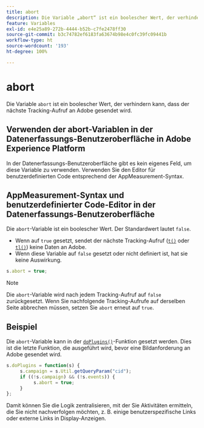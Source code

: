 ```yaml
---
title: abort
description: Die Variable „abort“ ist ein boolescher Wert, der verhindert, dass ein Treffer an die Adobe-Datenerfassungs-Server gesendet wird.
feature: Variables
exl-id: e4e25a89-272b-4444-b52b-c7fe2478ff30
source-git-commit: b3c74782ef6183fa63674b98e4c0fc39fc09441b
workflow-type: ht
source-wordcount: '193'
ht-degree: 100%

---
```


# abort

Die Variable `abort` ist ein boolescher Wert, der verhindern kann, dass der nächste Tracking-Aufruf an Adobe gesendet wird.

## Verwenden der abort-Variablen in der Datenerfassungs-Benutzeroberfläche in Adobe Experience Platform

In der Datenerfassungs-Benutzeroberfläche gibt es kein eigenes Feld, um diese Variable zu verwenden. Verwenden Sie den Editor für benutzerdefinierten Code entsprechend der AppMeasurement-Syntax.

## AppMeasurement-Syntax und benutzerdefinierter Code-Editor in der Datenerfassungs-Benutzeroberfläche

Die `abort`-Variable ist ein boolescher Wert. Der Standardwert lautet `false`.

* Wenn auf `true` gesetzt, sendet der nächste Tracking-Aufruf ([`t()`](../functions/t-method.md) oder [`tl()`](../functions/tl-method.md)) keine Daten an Adobe.
* Wenn diese Variable auf `false` gesetzt oder nicht definiert ist, hat sie keine Auswirkung.

```js
s.abort = true;
```

>[!NOTE]
>
>Die `abort`-Variable wird nach jedem Tracking-Aufruf auf `false` zurückgesetzt. Wenn Sie nachfolgende Tracking-Aufrufe auf derselben Seite abbrechen müssen, setzen Sie `abort` erneut auf `true`.

## Beispiel

Die `abort`-Variable kann in der [`doPlugins()`](../functions/doplugins.md)-Funktion gesetzt werden. Dies ist die letzte Funktion, die ausgeführt wird, bevor eine Bildanforderung an Adobe gesendet wird.

```js
s.doPlugins = function(s) {
     s.campaign = s.Util.getQueryParam("cid");
     if ((!s.campaign) && (!s.events)) {
          s.abort = true;
     }
};
```

Damit können Sie die Logik zentralisieren, mit der Sie Aktivitäten ermitteln, die Sie nicht nachverfolgen möchten, z. B. einige benutzerspezifische Links oder externe Links in Display-Anzeigen.
